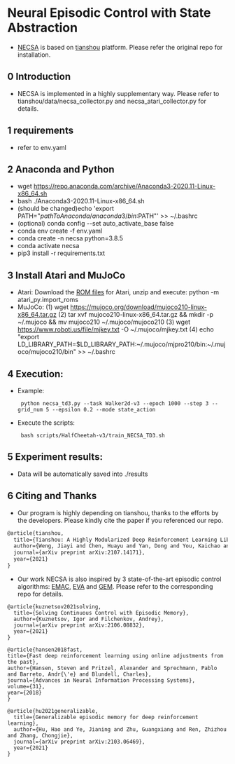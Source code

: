 # Neural Episodic Control with State Abstraction
  * [NECSA](https://sites.google.com/view/drl-necsa) is based on [tianshou](https://tianshou.readthedocs.io/en/master/index.html) platform. Please refer the original repo for installation.

## 0 Introduction

  * NECSA is implemented in a highly supplementary way. Please refer to tianshou/data/necsa_collector.py and necsa_atari_collector.py for details.

## 1 requirements

  * refer to env.yaml

## 2 Anaconda and Python

  * wget https://repo.anaconda.com/archive/Anaconda3-2020.11-Linux-x86_64.sh
  * bash ./Anaconda3-2020.11-Linux-x86_64.sh
  * (should be changed)echo 'export PATH="$pathToAnaconda/anaconda3/bin:$PATH"' >> ~/.bashrc
  * (optional) conda config --set auto_activate_base false
  * conda env create -f env.yaml
  * conda create -n necsa python=3.8.5
  * conda activate necsa
  * pip3 install -r requirements.txt

## 3 Install Atari and MuJoCo

  * Atari:
         Download the [ROM files](http://www.atarimania.com/rom_collection_archive_atari_2600_roms.html) for Atari, unzip and execute:
         python -m atari_py.import_roms <path to folder> 
  * MuJoCo:
         (1) wget https://mujoco.org/download/mujoco210-linux-x86_64.tar.gz
         (2) tar xvf mujoco210-linux-x86_64.tar.gz && mkdir -p ~/.mujoco && mv mujoco210 ~/.mujoco/mujoco210
         (3) wget https://www.roboti.us/file/mjkey.txt -O  ~/.mujoco/mjkey.txt
         (4) echo "export LD_LIBRARY_PATH=$LD_LIBRARY_PATH:~/.mujoco/mjpro210/bin:~/.mujoco/mujoco210/bin" >> ~/.bashrc
         

## 4 Execution:
  
  * Example:
         
         python necsa_td3.py --task Walker2d-v3 --epoch 1000 --step 3 --grid_num 5 --epsilon 0.2 --mode state_action

  * Execute the scripts:
         
         bash scripts/HalfCheetah-v3/train_NECSA_TD3.sh

## 5 Experiment results:

  * Data will be automatically saved into ./results

## 6 Citing and Thanks 

  * Our program is highly depending on tianshou, thanks to the efforts by the developers. Please kindly cite the paper if you referenced our repo.

  ```latex
  @article{tianshou,
    title={Tianshou: A Highly Modularized Deep Reinforcement Learning Library},
    author={Weng, Jiayi and Chen, Huayu and Yan, Dong and You, Kaichao and Duburcq, Alexis and Zhang, Minghao and Su, Yi and Su, Hang and Zhu, Jun},
    journal={arXiv preprint arXiv:2107.14171},
    year={2021}
  }
  ```

  * Our work NECSA is also inspired by 3 state-of-the-art episodic control algorithms: [EMAC](https://github.com/schatty/EMAC), [EVA](https://github.com/AnnaNikitaRL/EVA) and [GEM](https://github.com/MouseHu/GEM). Please refer to the corresponding repo for details.

  ```
  @article{kuznetsov2021solving,
    title={Solving Continuous Control with Episodic Memory},
    author={Kuznetsov, Igor and Filchenkov, Andrey},
    journal={arXiv preprint arXiv:2106.08832},
    year={2021}
  }
  ```

  ```
 @article{hansen2018fast,
  title={Fast deep reinforcement learning using online adjustments from the past},
  author={Hansen, Steven and Pritzel, Alexander and Sprechmann, Pablo and Barreto, Andr{\'e} and Blundell, Charles},
  journal={Advances in Neural Information Processing Systems},
  volume={31},
  year={2018}
}
  ```

  ```
  @article{hu2021generalizable,
    title={Generalizable episodic memory for deep reinforcement learning},
    author={Hu, Hao and Ye, Jianing and Zhu, Guangxiang and Ren, Zhizhou and Zhang, Chongjie},
    journal={arXiv preprint arXiv:2103.06469},
    year={2021}
  }
  ```
  
